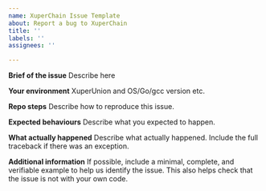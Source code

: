 ```yaml
---
name: XuperChain Issue Template
about: Report a bug to XuperChain
title: ''
labels: ''
assignees: ''

---
```


**Brief of the issue**
Describe here

**Your environment**
XuperUnion and OS/Go/gcc version etc.

**Repo steps**
Describe how to reproduce this issue.

**Expected behaviours**
Describe what you expected to happen.

**What actually happened**
Describe what actually happened. Include the full traceback if there was an exception.

**Additional information**
If possible, include a minimal, complete, and verifiable example to help us identify the issue. This also helps check that the issue is not with your own code.
